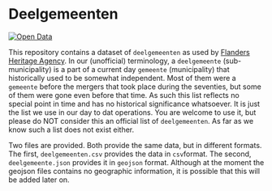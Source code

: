 # Deelgemeenten

[![Open Data](https://assets.okfn.org/images/ok_buttons/od_80x15_blue.png)](http://opendefinition.org/)

This repository contains a dataset of `deelgemeenten` as used by [Flanders
Heritage Agency](https://www.onroerenderfgoed.be). In our (unofficial)
terminology, a `deelgemeente` (sub-municipality) is a part of a current day 
`gemeente` (municipality) that historically used to be somewhat independent.
Most of them were a `gemeente` before the mergers that took place during the
seventies, but some of them were gone even before that time. As such this list
reflects no special point in time and has no historical significance whatsoever.
It is just the list we use in our day to dat operations. You are welcome to use
it, but please do NOT consider this an official list of `deelgemeenten`. As far
as we know such a list does not exist either.

Two files are provided. Both provide the same data, but in different formats.
The first, `deelgemeenten.csv` provides the data in `csv`format. The second,
`deelgemeente.json` provides it in `geojson` format. Although at the moment the
geojson files contains no geographic information, it is possible that this will
be added later on.
